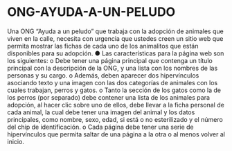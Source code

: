 # ONG-AYUDA-A-UN-PELUDO
Una ONG “Ayuda a un peludo” que trabaja con la adopción de animales que viven en la calle,
necesita con urgencia que ustedes creen un sitio web que permita mostrar las fichas de cada uno
de los animalitos que están disponibles para su adopción.
● Las características para la página web son los siguientes:
o Debe tener una página principal que contenga un título principal con la descripción de la
ONG, y una lista con los nombres de las personas y su cargo.
o Además, deben aparecer dos hipervínculos asociando texto y una imagen con las dos
categorías de animales con los cuales trabajan, perros y gatos.
o Tanto la sección de los gatos como la de los perros (por separado) debe contener una lista
de los animales para adopción, al hacer clic sobre uno de ellos, debe llevar a la ficha
personal de cada animal, la cual debe tener una imagen del animal y los datos principales,
como nombre, sexo, edad, si está o no esterilizado y el número del chip de identificación.
o Cada página debe tener una serie de hipervínculos que permita saltar de una página a la
otra o al menos volver al inicio.
